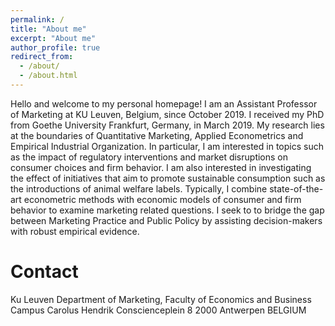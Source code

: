```yaml
---
permalink: /
title: "About me"
excerpt: "About me"
author_profile: true
redirect_from: 
  - /about/
  - /about.html
---
```


Hello and welcome to my personal homepage! I am an Assistant Professor of Marketing at KU Leuven, Belgium, since October 2019. I received my PhD from Goethe University Frankfurt, Germany, in March 2019. My research lies at the boundaries of Quantitative Marketing, Applied Econometrics and Empirical Industrial Organization.  In particular, I am interested in topics such as the impact of regulatory interventions and market disruptions on consumer choices and firm behavior. I am also interested in investigating the effect of initiatives that aim to promote sustainable consumption such as the introductions of animal welfare labels. Typically, I combine state-of-the-art econometric methods with economic models of consumer and firm behavior to examine marketing related questions.  I seek to to bridge the gap between Marketing Practice and Public Policy by assisting decision-makers with robust empirical evidence.




Contact
======

Ku Leuven
Department of Marketing, Faculty of Economics and Business
Campus Carolus
Hendrik Conscienceplein 8 
2000 Antwerpen
BELGIUM


